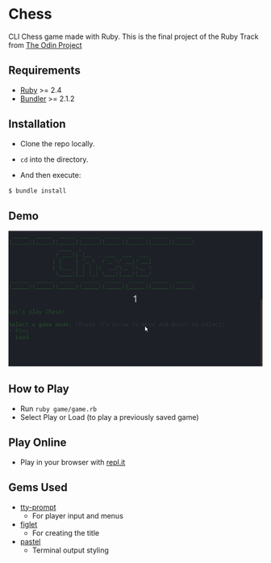 # Chess

CLI Chess game made with Ruby.
This is the final project of the Ruby Track from [The Odin Project](https://www.theodinproject.com/courses/ruby-programming/lessons/ruby-final-project?ref=lnav)

## Requirements
- [Ruby](https://www.ruby-lang.org/en/) >= 2.4
- [Bundler](https://bundler.io/) >= 2.1.2

## Installation

- Clone the repo locally.

- `cd` into the directory.

- And then execute:

```ruby
$ bundle install
```

## Demo

![stalemate example](gif/stalemate.gif)

## How to Play

- Run `ruby game/game.rb`
- Select Play or Load (to play a previously saved game)

## Play Online

- Play in your browser with [repl.it](##)

## Gems Used

- [tty-prompt](https://github.com/piotrmurach/tty-prompt)
  - For player input and menus
- [figlet](https://github.com/tim/figlet)
  - For creating the title
- [pastel](https://github.com/piotrmurach/pastel)
  - Terminal output styling
  